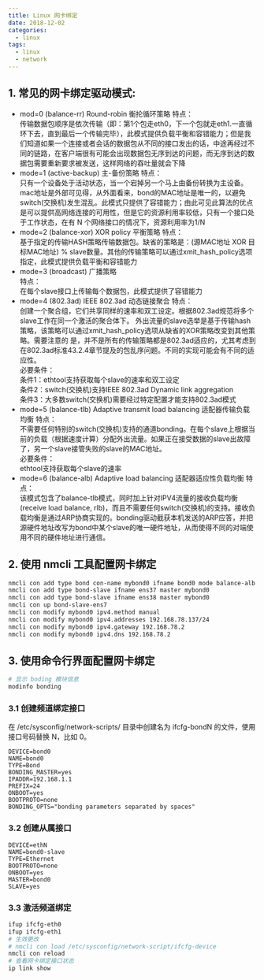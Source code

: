 ```yaml
---
title: Linux 网卡绑定
date: 2018-12-02
categories:
  - linux
tags:
  - linux
  - network
---
```


<!-- more -->

## 1. 常见的网卡绑定驱动模式:
+ mod=0 (balance-rr) Round-robin 衡抡循环策略
特点：  
传输数据包顺序是依次传输（即：第1个包走eth0，下一个包就走eth1.一直循环下去，直到最后一个传输完毕），此模式提供负载平衡和容错能力；但是我们知道如果一个连接或者会话的数据包从不同的接口发出的话，中途再经过不同的链路，在客户端很有可能会出现数据包无序到达的问题，而无序到达的数据包需要重新要求被发送，这样网络的吞吐量就会下降  
+ mode=1 (active-backup) 主-备份策略
特点：  
只有一个设备处于活动状态，当一个宕掉另一个马上由备份转换为主设备。mac地址是外部可见得，从外面看来，bond的MAC地址是唯一的，以避免switch(交换机)发生混乱。此模式只提供了容错能力；由此可见此算法的优点是可以提供高网络连接的可用性，但是它的资源利用率较低，只有一个接口处于工作状态，在有 N 个网络接口的情况下，资源利用率为1/N  
+ mode=2 (balance-xor) XOR policy 平衡策略
特点：  
基于指定的传输HASH策略传输数据包。缺省的策略是：(源MAC地址 XOR 目标MAC地址) % slave数量。其他的传输策略可以通过xmit_hash_policy选项指定，此模式提供负载平衡和容错能力  
+ mode=3 (broadcast) 广播策略  
特点：  
在每个slave接口上传输每个数据包，此模式提供了容错能力  
+ mode=4 (802.3ad) IEEE 802.3ad 动态链接聚合
特点：  
创建一个聚合组，它们共享同样的速率和双工设定。根据802.3ad规范将多个slave工作在同一个激活的聚合体下。
外出流量的slave选举是基于传输hash策略，该策略可以通过xmit_hash_policy选项从缺省的XOR策略改变到其他策略。需要注意的 是，并不是所有的传输策略都是802.3ad适应的，尤其考虑到在802.3ad标准43.2.4章节提及的包乱序问题。不同的实现可能会有不同的适应性。  
必要条件：  
条件1：ethtool支持获取每个slave的速率和双工设定  
条件2：switch(交换机)支持IEEE 802.3ad Dynamic link aggregation  
条件3：大多数switch(交换机)需要经过特定配置才能支持802.3ad模式  
+ mode=5 (balance-tlb) Adaptive transmit load balancing 适配器传输负载均衡
特点：  
不需要任何特别的switch(交换机)支持的通道bonding。在每个slave上根据当前的负载（根据速度计算）分配外出流量。如果正在接受数据的slave出故障了，另一个slave接管失败的slave的MAC地址。  
必要条件：  
ethtool支持获取每个slave的速率  
+ mode=6 (balance-alb) Adaptive load balancing 适配器适应性负载均衡
特点：  
该模式包含了balance-tlb模式，同时加上针对IPV4流量的接收负载均衡(receive load balance, rlb)，而且不需要任何switch(交换机)的支持。接收负载均衡是通过ARP协商实现的。bonding驱动截获本机发送的ARP应答，并把源硬件地址改写为bond中某个slave的唯一硬件地址，从而使得不同的对端使用不同的硬件地址进行通信。

## 2. 使用 nmcli 工具配置网卡绑定
```bash
nmcli con add type bond con-name mybond0 ifname bond0 mode balance-alb
nmcli con add type bond-slave ifname ens37 master mybond0
nmcli con add type bond-slave ifname ens38 master mybond0
nmcli con up bond-slave-ens7
nmcli con modify mybond0 ipv4.method manual
nmcli con modify mybond0 ipv4.addresses 192.168.78.137/24
nmcli con modify mybond0 ipv4.gateway 192.168.78.2
nmcli con modify mybond0 ipv4.dns 192.168.78.2
```

## 3. 使用命令行界面配置网卡绑定
```bash
# 显示 boding 模块信息
modinfo bonding
```

### 3.1 创建频道绑定接口
在 /etc/sysconfig/network-scripts/ 目录中创建名为 ifcfg-bondN 的文件，使用接口号码替换 N，比如 0。
```
DEVICE=bond0
NAME=bond0
TYPE=Bond
BONDING_MASTER=yes
IPADDR=192.168.1.1
PREFIX=24
ONBOOT=yes
BOOTPROTO=none
BONDING_OPTS="bonding parameters separated by spaces"
```

### 3.2 创建从属接口
```
DEVICE=ethN
NAME=bond0-slave
TYPE=Ethernet
BOOTPROTO=none
ONBOOT=yes
MASTER=bond0
SLAVE=yes
```

### 3.3 激活频道绑定
```bash
ifup ifcfg-eth0
ifup ifcfg-eth1
# 生效更改
# nmcli con load /etc/sysconfig/network-script/ifcfg-device
nmcli con reload
# 查看网卡绑定接口状态
ip link show
```